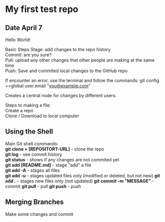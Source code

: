 # My first test repo
## Date April 7

Hello World!


Basic Steps
Stage: add changes to the repo history  
Commit: are you sure?  
Pull: upload any other changes that other people are making at the same time  
Push: Save and commited local changes to the GitHub repo  

If encounter an error, use the terminal and follow the commands: git config ==global user.email "you@example.com"  

Creates a central node for changes by different users.  

Steps to making a file:  
Create a repo  
Clone / Download to local computer


## Using the Shell  
Main Git shell commands:  
**git clone + [REPOSITORT-URL]** - clone the repo  
**git log** - see commit history  
**git status** - shows if any changes are not commited yet  
**git add [README.md]** - stage "add" a file  
**git add -A** - stages all files  
**git add -u** - stages updated files only (modified or deleted, but not new)
**git add .** - stages new files only (not updated)
**git commit -m "MESSAGE"** - commit
**git pull** - pull
**git push** - push

## Merging Branches
Make some changes and commit